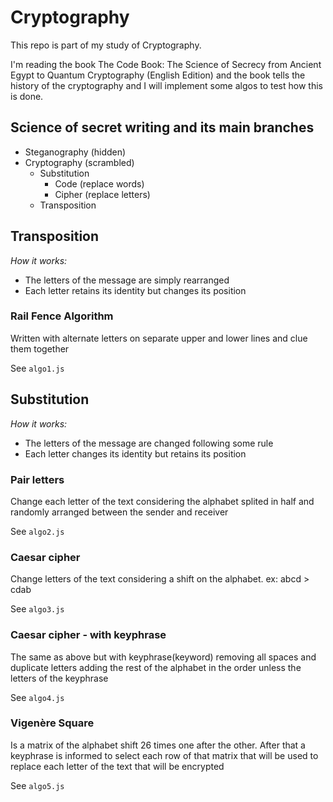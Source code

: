 # Cryptography

This repo is part of my study of Cryptography.

I'm reading the book The Code Book: The Science of Secrecy from Ancient Egypt to Quantum Cryptography (English Edition) and the book tells the history of the cryptography and I will implement some algos to test how this is done.

## Science of secret writing and its main branches

- Steganography (hidden)
- Cryptography (scrambled)
  - Substitution
    - Code (replace words)
    - Cipher (replace letters)
  - Transposition

## Transposition
*How it works:* 
- The letters of the message are simply rearranged
- Each letter retains its identity but changes its position

### Rail Fence Algorithm
Written with alternate letters on separate upper and lower lines and clue them together

See `algo1.js`

## Substitution
*How it works:*
- The letters of the message are changed following some rule
- Each letter changes its identity but retains its position

### Pair letters
Change each letter of the text considering the alphabet splited in half and randomly arranged between the sender and receiver

See `algo2.js`

### Caesar cipher
Change letters of the text considering a shift on the alphabet. ex: abcd > cdab

See `algo3.js`

### Caesar cipher - with keyphrase
The same as above but with keyphrase(keyword) removing all spaces and duplicate letters adding the rest of the alphabet in the order unless the letters of the keyphrase

See `algo4.js`

### Vigenère Square
Is a matrix of the alphabet shift 26 times one after the other. After that a keyphrase is informed to select each row of that matrix that will be used to replace each letter of the text that will be encrypted

See `algo5.js`